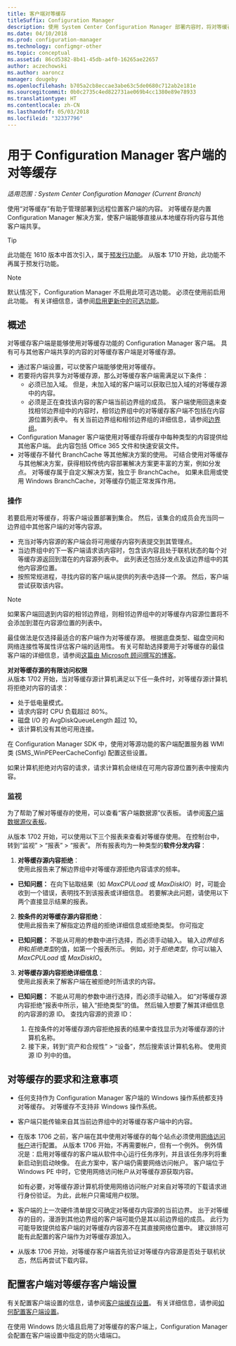 ```yaml
---
title: 客户端对等缓存
titleSuffix: Configuration Manager
description: 使用 System Center Configuration Manager 部署内容时，将对等缓存用于客户端内容源位置。
ms.date: 04/10/2018
ms.prod: configuration-manager
ms.technology: configmgr-other
ms.topic: conceptual
ms.assetid: 86cd5382-8b41-45db-a4f0-16265ae22657
author: aczechowski
ms.author: aaroncz
manager: dougeby
ms.openlocfilehash: b705a2cb8eccae3abe63c5de0680c712ab2e181e
ms.sourcegitcommit: 0b0c2735c4ed822731ae069b4cc1380e89e78933
ms.translationtype: HT
ms.contentlocale: zh-CN
ms.lasthandoff: 05/03/2018
ms.locfileid: "32337796"
---
```

# <a name="peer-cache-for-configuration-manager-clients"></a>用于 Configuration Manager 客户端的对等缓存

*适用范围：System Center Configuration Manager (Current Branch)*

<!--1101436-->
使用“对等缓存”有助于管理部署到远程位置客户端的内容。 对等缓存是内置 Configuration Manager 解决方案，使客户端能够直接从本地缓存将内容与其他客户端共享。   

> [!TIP]  
> 此功能在 1610 版本中首次引入，属于[预发行功能](/sccm/core/servers/manage/pre-release-features)。 从版本 1710 开始，此功能不再属于预发行功能。  


> [!Note]  
> 默认情况下，Configuration Manager 不启用此项可选功能。 必须在使用前启用此功能。 有关详细信息，请参阅[启用更新中的可选功能](/sccm/core/servers/manage/install-in-console-updates#bkmk_options)。<!--505213-->  


## <a name="overview"></a>概述
对等缓存客户端是能够使用对等缓存功能的 Configuration Manager 客户端。 具有可与其他客户端共享的内容的对等缓存客户端是对等缓存源。
 -  通过客户端设置，可以使客户端能够使用对等缓存。
 -  若要将内容共享为对等缓存源，那么对等缓存客户端需满足以下条件：
    -  必须已加入域。 但是，未加入域的客户端可以获取已加入域的对等缓存源中的内容。
    -  必须是正在查找该内容的客户端当前边界组的成员。 客户端使用回退来查找相邻边界组中的内容时，相邻边界组中的对等缓存客户端不包括在内容源位置列表中。 有关当前边界组和相邻边界组的详细信息，请参阅[边界组](/sccm/core/servers/deploy/configure/define-site-boundaries-and-boundary-groups##a-namebkmkboundarygroupsa-boundary-groups)。
 - Configuration Manager 客户端使用对等缓存将缓存中每种类型的内容提供给其他客户端。 此内容包括 Office 365 文件和快速安装文件。<!--SMS.500850-->
 -  对等缓存不替代 BranchCache 等其他解决方案的使用。 可结合使用对等缓存与其他解决方案，获得相较传统内容部署解决方案更丰富的方案，例如分发点。 对等缓存属于自定义解决方案，独立于 BranchCache。 如果未启用或使用 Windows BranchCache，对等缓存仍能正常发挥作用。

### <a name="operations"></a>操作

若要启用对等缓存，将客户端设置部署到集合。 然后，该集合的成员会充当同一边界组中其他客户端的对等内容源。
 -  充当对等内容源的客户端会将可用缓存内容列表提交到其管理点。
 -  当边界组中的下一客户端请求该内容时，包含该内容且处于联机状态的每个对等缓存源返回到潜在的内容源列表中。 此列表还包括分发点及该边界组中的其他内容源位置。
 -  按照常规进程，寻找内容的客户端从提供的列表中选择一个源。 然后，客户端尝试获取该内容。

> [!NOTE]
> 如果客户端回退到内容的相邻边界组，则相邻边界组中的对等缓存内容源位置将不会添加到潜在内容源位置的列表中。  


最佳做法是仅选择最适合的客户端作为对等缓存源。 根据底盘类型、磁盘空间和网络连接性等属性评估客户端的适用性。 有关可帮助选择要用于对等缓存的最佳客户端的详细信息，请参阅[这篇由 Microsoft 顾问撰写的博客](https://blogs.technet.microsoft.com/setprice/2016/06/29/pe-peer-cache-custom-reporting-examples/)。

**对对等缓存源的有限访问权限**  
从版本 1702 开始，当对等缓存源计算机满足以下任一条件时，对等缓存源计算机将拒绝对内容的请求：  
  -  处于低电量模式。
  -  请求内容时 CPU 负载超过 80%。
  -  磁盘 I/O 的 AvgDiskQueueLength 超过 10。
  -  该计算机没有其他可用连接。   

在 Configuration Manager SDK 中，使用对等源功能的客户端配置服务器 WMI 类 (SMS_WinPEPeerCacheConfig) 配置这些设置。

如果计算机拒绝对内容的请求，请求计算机会继续在可用内容源位置列表中搜索内容。   



### <a name="monitoring"></a>监视   
为了帮助了解对等缓存的使用，可以查看“客户端数据源”仪表板。 请参阅[客户端数据源仪表板](/sccm/core/servers/deploy/configure/monitor-content-you-have-distributed#client-data-sources-dashboard)。

从版本 1702 开始，可以使用以下三个报表来查看对等缓存使用。 在控制台中，转到“监视” > “报表” > “报表”。 所有报表均为一种类型的**软件分发内容**：
1.  **对等缓存源内容拒绝**：  
使用此报告来了解边界组中对等缓存源拒绝内容请求的频率。
 - **已知问题：** 在向下钻取结果（如 *MaxCPULoad* 或 *MaxDiskIO*）时，可能会收到一个错误，表明找不到该报表或详细信息。 若要解决此问题，请使用以下两个直接显示结果的报表。

2. **按条件的对等缓存源内容拒绝**：  
使用此报告来了解指定边界组的拒绝详细信息或拒绝类型。 你可指定

  - **已知问题：** 不能从可用的参数中进行选择，而必须手动输入。 输入*边界组名称*和*拒绝类型*的值，如第一个报表所示。 例如，对于*拒绝类型*，你可以输入 *MaxCPULoad* 或 *MaxDiskIO*。

3. **对等缓存源内容拒绝详细信息**：   
  使用此报表来了解客户端在被拒绝时所请求的内容。

 - **已知问题：** 不能从可用的参数中进行选择，而必须手动输入。 如“对等缓存源内容拒绝”报表中所示，输入“拒绝类型”的值。 然后输入想要了解其详细信息的内容源的源 ID。 查找内容源的资源 ID：  

    1. 在按条件的对等缓存源内容拒绝报表的结果中查找显示为对等缓存源的计算机名称。  
    2. 接下来，转到“资产和合规性” > “设备”，然后搜索该计算机名称。 使用资源 ID 列中的值。  


## <a name="requirements-and-considerations-for-peer-cache"></a>对等缓存的要求和注意事项
-   任何支持作为 Configuration Manager 客户端的 Windows 操作系统都支持对等缓存。 对等缓存不支持非 Windows 操作系统。

-   客户端只能传输来自其当前边界组中的对等缓存客户端中的内容。

-   在版本 1706 之前，客户端在其中使用对等缓存的每个站点必须使用[网络访问帐户](/sccm/core/plan-design/hierarchy/manage-accounts-to-access-content#a-namebkmknaaa-network-access-account)进行配置。 从版本 1706 开始，不再需要帐户，但有一个例外。 例外情况是：启用对等缓存的客户端从软件中心运行任务序列，并且该任务序列将重新启动到启动映像。 在此方案中，客户端仍需要网络访问帐户。 客户端位于 Windows PE 中时，它使用网络访问帐户从对等缓存源获取内容。

    如有必要，对等缓存源计算机将使用网络访问帐户对来自对等项的下载请求进行身份验证。 为此，此帐户只需域用户权限。

-   客户端的上一次硬件清单提交可确定对等缓存内容源的当前边界。 出于对等缓存的目的，漫游到其他边界组的客户端可能仍是其以前边界组的成员。 此行为可能导致提供给客户端的对等缓存内容源不在其直接网络位置中。 建议排除可能有此配置的客户端作为对等缓存源加入。
-    从版本 1706 开始，对等缓存客户端首先验证对等缓存内容源是否处于联机状态，然后再尝试下载内容。 <!--sms.498675-->

## <a name="to-configure-client-peer-cache-client-settings"></a>配置客户端对等缓存客户端设置
有关配置客户端设置的信息，请参阅[客户端缓存设置](/sccm/core/clients/deploy/about-client-settings#client-cache-settings)。 有关详细信息，请参阅[如何配置客户端设置](/sccm/core/clients/deploy/configure-client-settings)。

在使用 Windows 防火墙且启用了对等缓存的客户端上，Configuration Manager 会配置在客户端设置中指定的防火墙端口。
